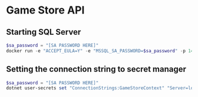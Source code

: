 # Game Store API

## Starting SQL Server
```powershell
$sa_password = "[SA PASSWORD HERE]"
docker run -e "ACCEPT_EULA=Y" -e "MSSQL_SA_PASSWORD=$sa_password" -p 1433:1433 -v sqlvolume:/var/opt/mssql -d --rm --name mssql mcr.microsoft.com/mssql/server:2022-latest
```

## Setting the connection string to secret manager
```powershell
$sa_password = "[SA PASSWORD HERE]"
dotnet user-secrets set "ConnectionStrings:GameStoreContext" "Server=localhost; Database=GameStore; User Id=sa; Password=$sa_password; TrustServerCertificate=True"
```